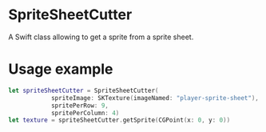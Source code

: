 # SpriteSheetCutter
A Swift class allowing to get a sprite from a sprite sheet.
# Usage example
```swift
let spriteSheetCutter = SpriteSheetCutter(
            spriteImage: SKTexture(imageNamed: "player-sprite-sheet"),
            spritePerRow: 9,
            spritePerColumn: 4)
let texture = spriteSheetCutter.getSprite(CGPoint(x: 0, y: 0))
```
